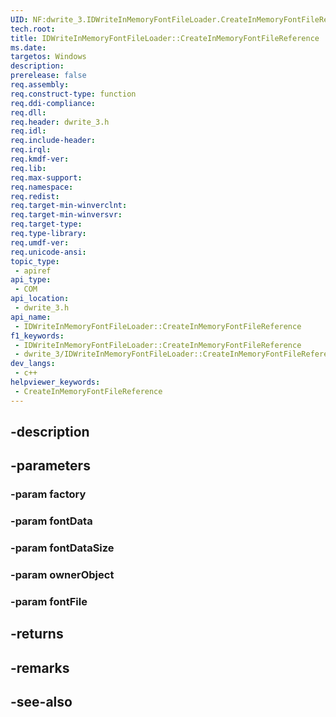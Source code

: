 ```yaml
---
UID: NF:dwrite_3.IDWriteInMemoryFontFileLoader.CreateInMemoryFontFileReference
tech.root: 
title: IDWriteInMemoryFontFileLoader::CreateInMemoryFontFileReference
ms.date: 
targetos: Windows
description: 
prerelease: false
req.assembly: 
req.construct-type: function
req.ddi-compliance: 
req.dll: 
req.header: dwrite_3.h
req.idl: 
req.include-header: 
req.irql: 
req.kmdf-ver: 
req.lib: 
req.max-support: 
req.namespace: 
req.redist: 
req.target-min-winverclnt: 
req.target-min-winversvr: 
req.target-type: 
req.type-library: 
req.umdf-ver: 
req.unicode-ansi: 
topic_type:
 - apiref
api_type:
 - COM
api_location:
 - dwrite_3.h
api_name:
 - IDWriteInMemoryFontFileLoader::CreateInMemoryFontFileReference
f1_keywords:
 - IDWriteInMemoryFontFileLoader::CreateInMemoryFontFileReference
 - dwrite_3/IDWriteInMemoryFontFileLoader::CreateInMemoryFontFileReference
dev_langs:
 - c++
helpviewer_keywords:
 - CreateInMemoryFontFileReference
---
```


## -description

## -parameters

### -param factory

### -param fontData

### -param fontDataSize

### -param ownerObject

### -param fontFile

## -returns

## -remarks

## -see-also

